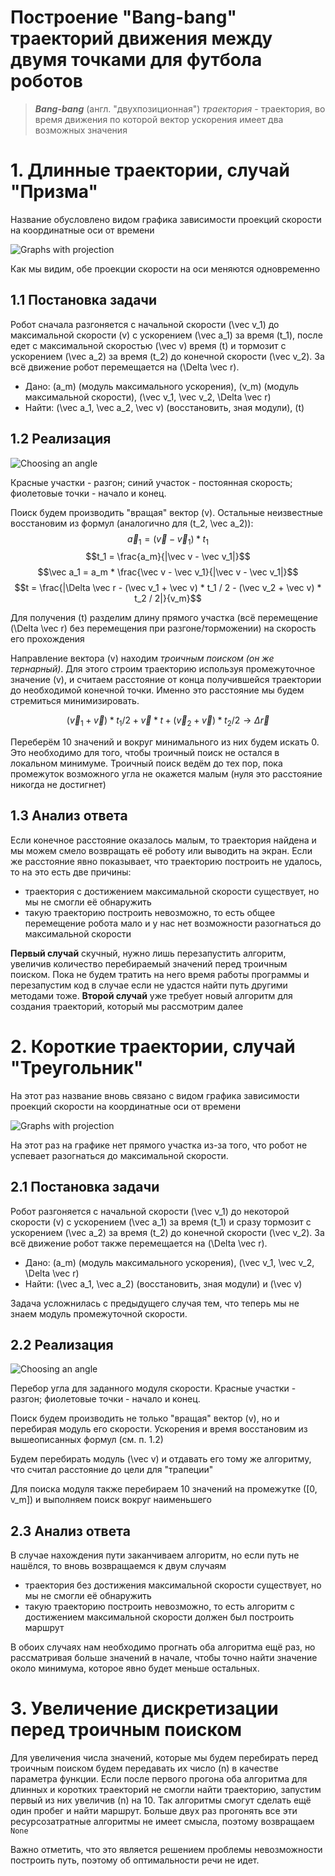 # Построение "Bang-bang" траекторий движения между двумя точками для футбола роботов

>***Bang-bang*** (англ. "двухпозиционная") *траектория* - траектория, во время движения по которой вектор ускорения имеет два возможных значения

# 1. Длинные траектории, случай "Призма"
Название обусловлено видом графика зависимости проекций скорости на координатные оси от времени

![Graphs with projection](./bang_bang/projection_graph_trapez.png)

Как мы видим, обе проекции скорости на оси меняются одновременно

## 1.1 Постановка задачи
Робот сначала разгоняется c начальной скорости \(\vec v_1\) до максимальной скорости \(v\) с ускорением \(\vec a_1\) за время \(t_1\), после едет с максимальной скоростью \(\vec v\) время \(t\) и тормозит с ускорением \(\vec a_2\) за время \(t_2\) до конечной скорости \(\vec v_2\). За всё движение робот перемещается на \(\Delta \vec r\).

* Дано: \(a_m\) (модуль максимального ускорения), \(v_m\) (модуль максимальной скорости), \(\vec v_1, \vec v_2, \Delta \vec r\) 
* Найти: \(\vec a_1, \vec a_2, \vec v\) (восстановить, зная модули), \(t\)

## 1.2 Реализация
![Choosing an angle](./bang_bang/spinning_trapez.gif) 

Красные участки - разгон; синий участок - постоянная скорость; фиолетовые точки - начало и конец.

Поиск будем производить "вращая" вектор \(v\). Остальные неизвестные восстановим из формул (аналогично для \(t_2, \vec a_2\)):
$$\vec a_1 = (\vec v - \vec v_1) * t_1$$
$$t_1 = \frac{a_m}{|\vec v - \vec v_1|}$$
$$\vec a_1 = a_m * \frac{\vec v - \vec v_1}{|\vec v - \vec v_1|}$$
$$t = \frac{|\Delta \vec r - (\vec v_1 + \vec v) * t_1 / 2 - (\vec v_2 + \vec v) * t_2 / 2|}{v_m}$$

Для получения \(t\) разделим длину прямого участка (всё перемещение \(\Delta \vec r\) без перемещения при разгоне/торможении) на скорость его прохождения

Направление вектора \(v\) находим *троичным поиском (он же тернарный)*. Для этого строим траекторию используя промежуточное значение \(v\), и считаем расстояние от конца получившейся траектории до необходимой конечной точки. Именно это расстояние мы будем стремиться минимизировать.

$$(\vec v_1 + \vec v)*t_1/2 + \vec v*t + (\vec v_2+\vec v)*t_2/2 \to \Delta \vec r$$


Переберём 10 значений и вокруг минимального из них будем искать 0. Это необходимо для того, чтобы троичный поиск не остался в локальном минимуме. Троичный поиск ведём до тех пор, пока промежуток возможного угла не окажется малым (нуля это расстояние никогда не достигнет)

## 1.3 Анализ ответа
Если конечное расстояние оказалось малым, то траектория найдена и мы можем смело возвращать её роботу или выводить на экран. Если же расстояние явно показывает, что траекторию построить не удалось, то на это есть две причины:

* траектория с достижением максимальной скорости существует, но мы не смогли её обнаружить
* такую траекторию построить невозможно, то есть общее перемещение робота мало и у нас нет возможности разогнаться до максимальной скорости

**Первый случай** скучный, нужно лишь перезапустить алгоритм, увеличив количество перебираемый значений перед троичным поиском. Пока не будем тратить на него время работы программы и перезапустим код в случае если не удастся найти путь другими методами тоже. **Второй случай** уже требует новый алгоритм для создания траекторий, который мы рассмотрим далее

# 2. Короткие траектории, случай "Треугольник"
На этот раз название вновь связано с видом графика зависимости проекций скорости на координатные оси от времени

![Graphs with projection](./bang_bang/projection_graph_triangle.png)

На этот раз на графике нет прямого участка из-за того, что робот не успевает разогнаться до максимальной скорости.

## 2.1 Постановка задачи
 
 Робот разгоняется c начальной скорости \(\vec v_1\) до некоторой скорости \(v\) с ускорением \(\vec a_1\) за время \(t_1\) и сразу тормозит с ускорением \(\vec a_2\) за время \(t_2\) до конечной скорости \(\vec v_2\). За всё движение робот также перемещается на \(\Delta \vec r\).

* Дано: \(a_m\) (модуль максимального ускорения), \(\vec v_1, \vec v_2, \Delta \vec r\) 
* Найти: \(\vec a_1, \vec a_2\) (восстановить, зная модули) и \(\vec v\)

Задача усложнилась с предыдущего случая тем, что теперь мы не знаем модуль промежуточной скорости. 

## 2.2 Реализация
![Choosing an angle](./bang_bang/spinning_triangle_(fix_speed).gif) 

Перебор угла для заданного модуля скорости. Красные участки - разгон; фиолетовые точки - начало и конец.

Поиск будем производить не только "вращая" вектор \(v\), но и перебирая модуль его скорости. Ускорения и время восстановим из вышеописанных формул (см. п. 1.2)

Будем перебирать модуль \(\vec v\) и отдавать его тому же алгоритму, что считал расстояние до цели для "трапеции"

Для поиска модуля также перебираем 10 значений на промежутке \([0, v_m]\) и выполняем поиск вокруг наименьшего

## 2.3 Анализ ответа
В случае нахождения пути заканчиваем алгоритм, но если путь не нашёлся, то вновь возвращаемся к двум случаям
* траектория без достижения максимальной скорости существует, но мы не смогли её обнаружить
* такую траекторию построить невозможно, то есть алгоритм с достижением максимальной скорости должен был построить маршрут

В обоих случаях нам необходимо прогнать оба алгоритма ещё раз, но рассматривая больше значений в начале, чтобы точно найти значение около минимума, которое явно будет меньше остальных.

# 3. Увеличение дискретизации перед троичным поиском

Для увеличения числа значений, которые мы будем перебирать перед троичным поиском будем передавать их число \(n\) в качестве параметра функции. Если после первого прогона оба алгоритма для длинных и коротких траекторий не смогли найти траекторию, запустим первый из них увеличив \(n\) на 10. Так алгоритмы смогут сделать ещё один пробег и найти маршрут. Больше двух раз прогонять все эти ресурсозатратные алгоритмы не имеет смысла, поэтому возвращаем <code>None</code>

Важно отметить, что это является решением проблемы невозможности построить путь, поэтому об оптимальности речи не идет. 

<!-- # 4. Примеры других команд
В нашей реализации меняется именно вектор ускорения, а не его проекция на оси. Это увеличивает количество вычислений, но уменьшает время прохождения по полученной траектории. Также при пересчёте траектории во время движения по ней, она не изменится, так как является оптимальной для такой реализации.
 
<font color="red"> TODO Добавить примеры других команд</font> -->